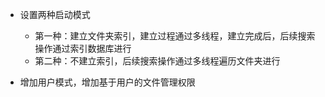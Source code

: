 - 设置两种启动模式
  - 第一种：建立文件夹索引，建立过程通过多线程，建立完成后，后续搜索操作通过索引数据库进行
  - 第二种：不建立索引，后续搜索操作通过多线程遍历文件夹进行

- 增加用户模式，增加基于用户的文件管理权限